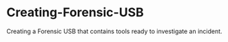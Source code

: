 # Creating-Forensic-USB
Creating a Forensic USB that contains tools ready to investigate an incident.
